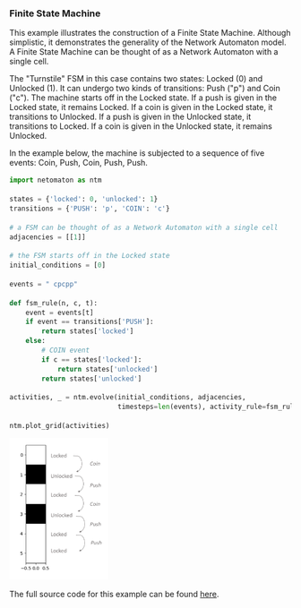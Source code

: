 ### Finite State Machine

This example illustrates the construction of a Finite State Machine.
Although simplistic, it demonstrates the generality of the Network
Automaton model. A Finite State Machine can be thought of as a Network
Automaton with a single cell.

The "Turnstile" FSM in this case contains two states: Locked (0) and Unlocked (1).
It can undergo two kinds of transitions: Push ("p") and Coin ("c").
The machine starts off in the Locked state.
If a push is given in the Locked state, it remains Locked.
If a coin is given in the Locked state, it transitions to Unlocked.
If a push is given in the Unlocked state, it transitions to Locked.
If a coin is given in the Unlocked state, it remains Unlocked.

In the example below, the machine is subjected to a sequence of five
events: Coin, Push, Coin, Push, Push.

```python
import netomaton as ntm

states = {'locked': 0, 'unlocked': 1}
transitions = {'PUSH': 'p', 'COIN': 'c'}

# a FSM can be thought of as a Network Automaton with a single cell
adjacencies = [[1]]

# the FSM starts off in the Locked state
initial_conditions = [0]

events = " cpcpp"

def fsm_rule(n, c, t):
    event = events[t]
    if event == transitions['PUSH']:
        return states['locked']
    else:
        # COIN event
        if c == states['locked']:
            return states['unlocked']
        return states['unlocked']

activities, _ = ntm.evolve(initial_conditions, adjacencies,
                           timesteps=len(events), activity_rule=fsm_rule)

ntm.plot_grid(activities)
```

<img src="../../resources/fsm.png" width="35%"/>

The full source code for this example can be found [here](finite_state_machine_demo.py).